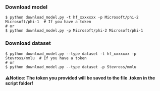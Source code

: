 ### Download model

``` shell
$ python download_model.py -t hf_xxxxxxx -p Microsoft/phi-2 Microsoft/phi-1  # If you have a token
# or
$ python download_model.py -p Microsoft/phi-2 Microsoft/phi-1
```

### Download dataset

``` shell
$ python download_model.py --type dataset -t hf_xxxxxxx -p Stevross/mmlu  # If you have a token
# or
$ python download_model.py --type dataset -p Stevross/mmlu
```

#### ⚠️Notice: The token you provided will be saved to the file .token in the script folder!
